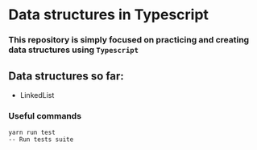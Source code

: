 # Data structures in Typescript
### This repository is simply focused on practicing and creating data structures using `Typescript`

## Data structures so far:
* LinkedList

### Useful commands
```
yarn run test
-- Run tests suite
```
